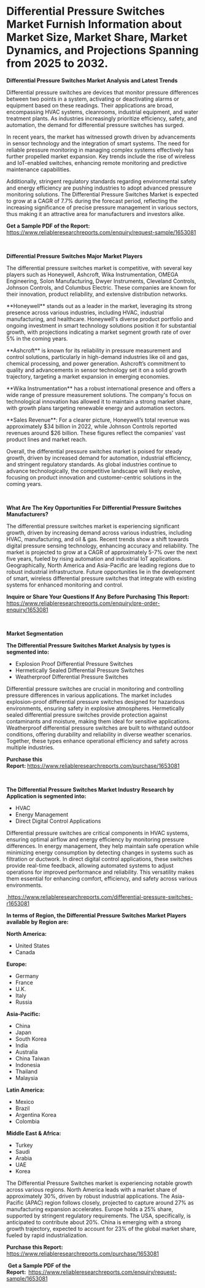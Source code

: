 <p><h1>Differential Pressure Switches Market Furnish Information about Market Size, Market Share, Market Dynamics, and Projections Spanning from 2025 to 2032.</h1></p><p><strong>Differential Pressure Switches Market Analysis and Latest Trends</strong></p>
<p><p>Differential pressure switches are devices that monitor pressure differences between two points in a system, activating or deactivating alarms or equipment based on these readings. Their applications are broad, encompassing HVAC systems, cleanrooms, industrial equipment, and water treatment plants. As industries increasingly prioritize efficiency, safety, and automation, the demand for differential pressure switches has surged. </p><p>In recent years, the market has witnessed growth driven by advancements in sensor technology and the integration of smart systems. The need for reliable pressure monitoring in managing complex systems effectively has further propelled market expansion. Key trends include the rise of wireless and IoT-enabled switches, enhancing remote monitoring and predictive maintenance capabilities. </p><p>Additionally, stringent regulatory standards regarding environmental safety and energy efficiency are pushing industries to adopt advanced pressure monitoring solutions. The Differential Pressure Switches Market is expected to grow at a CAGR of 7.7% during the forecast period, reflecting the increasing significance of precise pressure management in various sectors, thus making it an attractive area for manufacturers and investors alike.</p></p>
<p><strong>Get a Sample PDF of the Report:&nbsp;</strong> <a href="https://www.reliableresearchreports.com/enquiry/request-sample/1653081?utm_campaign=3194&utm_medium=2&utm_source=Github&utm_content=ia&utm_term=16042025&utm_id=differential-pressure-switches">https://www.reliableresearchreports.com/enquiry/request-sample/1653081</a></p>
<p>&nbsp;</p>
<p><strong>Differential Pressure Switches Major Market Players</strong></p>
<p><p>The differential pressure switches market is competitive, with several key players such as Honeywell, Ashcroft, Wika Instrumentation, OMEGA Engineering, Solon Manufacturing, Dwyer Instruments, Cleveland Controls, Johnson Controls, and Columbus Electric. These companies are known for their innovation, product reliability, and extensive distribution networks.</p><p>**Honeywell** stands out as a leader in the market, leveraging its strong presence across various industries, including HVAC, industrial manufacturing, and healthcare. Honeywell's diverse product portfolio and ongoing investment in smart technology solutions position it for substantial growth, with projections indicating a market segment growth rate of over 5% in the coming years.</p><p>**Ashcroft** is known for its reliability in pressure measurement and control solutions, particularly in high-demand industries like oil and gas, chemical processing, and power generation. Ashcroft’s commitment to quality and advancements in sensor technology set it on a solid growth trajectory, targeting a market expansion in emerging economies.</p><p>**Wika Instrumentation** has a robust international presence and offers a wide range of pressure measurement solutions. The company's focus on technological innovation has allowed it to maintain a strong market share, with growth plans targeting renewable energy and automation sectors.</p><p>**Sales Revenue**: For a clearer picture, Honeywell’s total revenue was approximately $34 billion in 2022, while Johnson Controls reported revenues around $26 billion. These figures reflect the companies' vast product lines and market reach.</p><p>Overall, the differential pressure switches market is poised for steady growth, driven by increased demand for automation, industrial efficiency, and stringent regulatory standards. As global industries continue to advance technologically, the competitive landscape will likely evolve, focusing on product innovation and customer-centric solutions in the coming years.</p></p>
<p>&nbsp;</p>
<p><strong>What Are The Key Opportunities For Differential Pressure Switches Manufacturers?</strong></p>
<p><p>The differential pressure switches market is experiencing significant growth, driven by increasing demand across various industries, including HVAC, manufacturing, and oil & gas. Recent trends show a shift towards digital pressure sensing technology, enhancing accuracy and reliability. The market is projected to grow at a CAGR of approximately 5-7% over the next five years, fueled by rising automation and industrial IoT applications. Geographically, North America and Asia-Pacific are leading regions due to robust industrial infrastructure. Future opportunities lie in the development of smart, wireless differential pressure switches that integrate with existing systems for enhanced monitoring and control.</p></p>
<p><strong>Inquire or Share Your Questions If Any Before Purchasing This Report:</strong> <a href="https://www.reliableresearchreports.com/enquiry/pre-order-enquiry/1653081?utm_campaign=3194&utm_medium=2&utm_source=Github&utm_content=ia&utm_term=16042025&utm_id=differential-pressure-switches">https://www.reliableresearchreports.com/enquiry/pre-order-enquiry/1653081</a></p>
<p>&nbsp;</p>
<p><strong>Market Segmentation</strong></p>
<p><strong>The Differential Pressure Switches Market Analysis by types is segmented into:</strong></p>
<p><ul><li>Explosion Proof Differential Pressure Switches</li><li>Hermetically Sealed Differential Pressure Switches</li><li>Weatherproof Differential Pressure Switches</li></ul></p>
<p><p>Differential pressure switches are crucial in monitoring and controlling pressure differences in various applications. The market includes explosion-proof differential pressure switches designed for hazardous environments, ensuring safety in explosive atmospheres. Hermetically sealed differential pressure switches provide protection against contaminants and moisture, making them ideal for sensitive applications. Weatherproof differential pressure switches are built to withstand outdoor conditions, offering durability and reliability in diverse weather scenarios. Together, these types enhance operational efficiency and safety across multiple industries.</p></p>
<p><strong>Purchase this Report:&nbsp;</strong><a href="https://www.reliableresearchreports.com/purchase/1653081?utm_campaign=3194&utm_medium=2&utm_source=Github&utm_content=ia&utm_term=16042025&utm_id=differential-pressure-switches">https://www.reliableresearchreports.com/purchase/1653081</a></p>
<p>&nbsp;</p>
<p><strong>The Differential Pressure Switches Market Industry Research by Application is segmented into:</strong></p>
<p><ul><li>HVAC</li><li>Energy Management</li><li>Direct Digital Control Applications</li></ul></p>
<p><p>Differential pressure switches are critical components in HVAC systems, ensuring optimal airflow and energy efficiency by monitoring pressure differences. In energy management, they help maintain safe operation while minimizing energy consumption by detecting changes in systems such as filtration or ductwork. In direct digital control applications, these switches provide real-time feedback, allowing automated systems to adjust operations for improved performance and reliability. This versatility makes them essential for enhancing comfort, efficiency, and safety across various environments.</p></p>
<p><a href="https://www.reliableresearchreports.com/differential-pressure-switches-r1653081?utm_campaign=3194&utm_medium=2&utm_source=Github&utm_content=ia&utm_term=16042025&utm_id=differential-pressure-switches">&nbsp;https://www.reliableresearchreports.com/differential-pressure-switches-r1653081</a></p>
<p><strong>In terms of Region, the Differential Pressure Switches Market Players available by Region are:</strong></p>
<p>
    <p> <strong> North America: </strong>
        <ul>
            <li>United States</li>
            <li>Canada</li>
        </ul>
        </p> 
    <p> <strong> Europe: </strong>
        <ul>
            <li>Germany</li>
            <li>France</li>
            <li>U.K.</li>
            <li>Italy</li>
            <li>Russia</li>
        </ul>
        </p> 
    <p> <strong> Asia-Pacific: </strong>
        <ul>
            <li>China</li>
            <li>Japan</li>
            <li>South Korea</li>
            <li>India</li>
            <li>Australia</li>
            <li>China Taiwan</li>
            <li>Indonesia</li>
            <li>Thailand</li>
            <li>Malaysia</li>
        </ul>
        </p> 
    <p> <strong> Latin America: </strong>
        <ul>
            <li>Mexico</li>
            <li>Brazil</li>
            <li>Argentina Korea</li>
            <li>Colombia</li>
        </ul>
        </p> 
    <p> <strong> Middle East & Africa: </strong>
        <ul>
            <li>Turkey</li>
            <li>Saudi</li>
            <li>Arabia</li>
            <li>UAE</li>
            <li>Korea</li>
        </ul>
    </p>
    </p>
<p><p>The Differential Pressure Switches market is experiencing notable growth across various regions. North America leads with a market share of approximately 30%, driven by robust industrial applications. The Asia-Pacific (APAC) region follows closely, projected to capture around 27% as manufacturing expansion accelerates. Europe holds a 25% share, supported by stringent regulatory requirements. The USA, specifically, is anticipated to contribute about 20%. China is emerging with a strong growth trajectory, expected to account for 23% of the global market share, fueled by rapid industrialization.</p></p>
<p><strong>Purchase this Report: </strong><a href="https://www.reliableresearchreports.com/purchase/1653081?utm_campaign=3194&utm_medium=2&utm_source=Github&utm_content=ia&utm_term=16042025&utm_id=differential-pressure-switches">https://www.reliableresearchreports.com/purchase/1653081</a></p>
<p>&nbsp;<strong>Get a Sample PDF of the Report:&nbsp;&nbsp;</strong><a href="https://www.reliableresearchreports.com/enquiry/request-sample/1653081?utm_campaign=3194&utm_medium=2&utm_source=Github&utm_content=ia&utm_term=16042025&utm_id=differential-pressure-switches">https://www.reliableresearchreports.com/enquiry/request-sample/1653081</a></p>
<p><strong></strong></p>
<p><p></p><p></p><p></p></p>